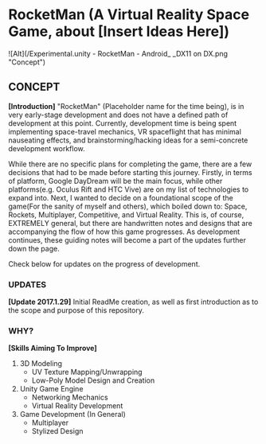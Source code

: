 # RocketMan (A Virtual Reality Space Game, about [Insert Ideas Here])

![Alt](/Experimental.unity - RocketMan - Android_ _DX11 on DX.png "Concept")

## CONCEPT

**[Introduction]**
"RocketMan" (Placeholder name for the time being), is in very early-stage development and does not have a defined path of development at this point. Currently, development time is being spent implementing space-travel mechanics, VR spaceflight that has minimal nauseating effects, and brainstorming/hacking ideas for a semi-concrete development workflow.

While there are no specific plans for completing the game, there are a few decisions that had to be made before starting this journey. Firstly, in terms of platform, Google DayDream will be the main focus, while other platforms(e.g. Oculus Rift and HTC Vive) are on my list of technologies to expand into. Next, I wanted to decide on a foundational scope of the game(For the sanity of myself and others), which boiled down to: Space, Rockets, Multiplayer, Competitive, and Virtual Reality. This is, of course, EXTREMELY general, but there are handwritten notes and designs that are accompanying the flow of how this game progresses. As development continues, these guiding notes will become a part of the updates further down the page.

Check below for updates on the progress of development.

### UPDATES

**[Update 2017.1.29]**
Initial ReadMe creation, as well as first introduction as to the scope and purpose of this repository.

### WHY?

**[Skills Aiming To Improve]**
1. 3D Modeling
   * UV Texture Mapping/Unwrapping
   * Low-Poly Model Design and Creation
2. Unity Game Engine
   * Networking Mechanics
   * Virtual Reality Development
3. Game Development (In General)
   * Multiplayer
   * Stylized Design